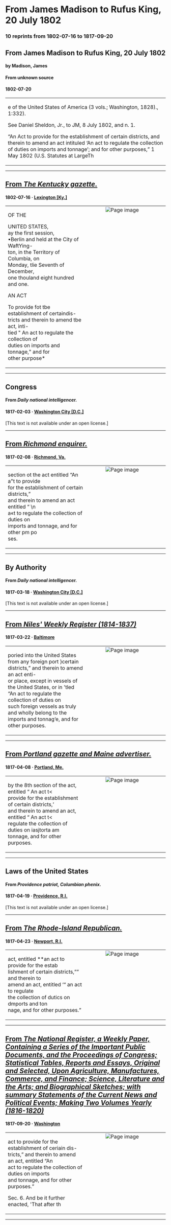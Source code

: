 
# From James Madison to Rufus King, 20 July 1802

### 10 reprints from 1802-07-16 to 1817-09-20

## From James Madison to Rufus King, 20 July 1802

#### by Madison, James

#### From unknown source

#### 1802-07-20

<table style="width: 100%;"><tr><td style="width: 50%">

e of the United States of America (3 vols.; Washington, 1828)., 1:332).  
  
  
See Daniel Sheldon, Jr., to JM, 8 July 1802, and n. 1.  
  
  
“An Act to provide for the establishment of certain districts, and therein to amend an act intituled ‘An act to regulate the collection of duties on imports and tonnage’; and for other purposes,” 1 May 1802 (U.S. Statutes at LargeTh
</td></tr></table>

---

## [From _The Kentucky gazette._](https://archive.org/details/xt70k649pm6c/page/n1/mode/1up?view=theater)

#### 1802-07-16 &middot; [Lexington [Ky.]](http://dbpedia.org/resource/Lexington%2C_Kentucky)

<table style="width: 100%;"><tr><td style="width: 50%">

  
  
OF THE  
  
UNITED STATES,  
ay the first session,  
•Berlin and held at the City of WaftYing-  
ton, in the Territory of Columbia, on  
Monday, tlie Seventh of December,  
one thouland eight hundred and one.  
  
AN ACT  
  
To provide fot tbe establishment of certaindis-  
tricts and therein to amend tbe act, inti-  
tied &quot; An act to regulate the collection of  
duties on imports and tonnage,&quot; and for  
other purpose*
</td><td style="width: 50%; max-height: 75%; margin: auto; display: block;">
<img alt="Page image" src="https://iiif.archive.org/image/iiif/2/xt70k649pm6c%2Fxt70k649pm6c_jp2.zip%2Fxt70k649pm6c_jp2%2Fxt70k649pm6c_0001.jp2/pct:9.405940594059405,7.786698985002272,19.141914191419144,9.665202242084533/600,/0/default.jpg"/>
</td>
</tr></table>

---

## Congress

#### From _Daily national intelligencer._

#### 1817-02-03 &middot; [Washington City [D.C.]](http://dbpedia.org/resource/Washington%2C_D.C.)

[This text is not available under an open license.]

---

## [From _Richmond enquirer._](https://www.loc.gov/resource/sn84024735/1817-02-08/ed-1/?sp=4)

#### 1817-02-08 &middot; [Richmond, Va.](http://dbpedia.org/resource/Richmond%2C_Virginia)

<table style="width: 100%;"><tr><td style="width: 50%">

  
section ot the act entitled “An a&quot;t to provide  
for the establishment of certain districts,”  
and therein to amend an act entitled “ \n  
a«t to regulate the collection of duties on  
imports and tonnage, and for other pm po­  
ses.
</td><td style="width: 50%; max-height: 75%; margin: auto; display: block;">
<img alt="Page image" src="https://tile.loc.gov/image-services/iiif/service:ndnp:vi:batch_vi_mudhens_ver02:data:sn84024735:00414183918:1817020801:0370/pct:52.15140731154966,48.505659417525116,14.596139329235415,2.751282377379287/!600,600/0/default.jpg"/>
</td>
</tr></table>

---

## By Authority

#### From _Daily national intelligencer._

#### 1817-03-18 &middot; [Washington City [D.C.]](http://dbpedia.org/resource/Washington%2C_D.C.)

[This text is not available under an open license.]

---

## [From _Niles' Weekly Register (1814-1837)_](https://archive.org/details/sim_niles-national-register_1817-03-22_12_290/page/n3/mode/1up?view=theater)

#### 1817-03-22 &middot; [Baltimore](http://dbpedia.org/resource/Baltimore)

<table style="width: 100%;"><tr><td style="width: 50%">

  
poried into the United States from any foreign port }certain districts,” and therein to amend an act enti-  
or place, except in vessels of the United States, or in &#x27;tled “An act to regulate the collection of duties on  
such foreign vessels as truly and wholly belong to the imports and tonnag‘e, and for other purposes.
</td><td style="width: 50%; max-height: 75%; margin: auto; display: block;">
<img alt="Page image" src="https://iiif.archive.org/image/iiif/2/sim_niles-national-register_1817-03-22_12_290%2Fsim_niles-national-register_1817-03-22_12_290_jp2.zip%2Fsim_niles-national-register_1817-03-22_12_290_jp2%2Fsim_niles-national-register_1817-03-22_12_290_0003.jp2/pct:13.37371854613234,28.41166477916195,78.98415657036347,3.3975084937712343/600,/0/default.jpg"/>
</td>
</tr></table>

---

## [From _Portland gazette and Maine advertiser._](https://www.loc.gov/resource/sn83016082/1817-04-08/ed-1/?sp=1)

#### 1817-04-08 &middot; [Portland, Me.](http://dbpedia.org/resource/Portland%2C_Maine)

<table style="width: 100%;"><tr><td style="width: 50%">

  
by the 8th section of the act, entitled “ An act t&lt;  
provide for the establishment of certain districts,’  
and therein to amend an act, entitled “ An act t&lt;  
regulate the collection of duties on iasjtorta am  
tonnage, and for other purposes.
</td><td style="width: 50%; max-height: 75%; margin: auto; display: block;">
<img alt="Page image" src="https://tile.loc.gov/image-services/iiif/service:ndnp:me:batch_me_indianisland_ver01:data:sn83016082:00332895096:1817040801:0438/pct:55.85735963581184,17.21898577022252,17.439301972685886,2.7050902492598605/!600,600/0/default.jpg"/>
</td>
</tr></table>

---

## Laws of the United States

#### From _Providence patriot, Columbian phenix._

#### 1817-04-19 &middot; [Providence, R.I.](http://dbpedia.org/resource/Providence%2C_Rhode_Island)

[This text is not available under an open license.]

---

## [From _The Rhode-Island Republican._](https://www.loc.gov/resource/sn83025561/1817-04-23/ed-1/?sp=2)

#### 1817-04-23 &middot; [Newport, R.I.](http://dbpedia.org/resource/Newport%2C_Rhode_Island)

<table style="width: 100%;"><tr><td style="width: 50%">

  
act, entitled **an act to provide for the estab­  
lishment of certain districts,”” and therein to  
amend an act, entitled ‘“ an act to regulate  
the collection of dutics on dmports and ton­  
nage, and for other purposes.”
</td><td style="width: 50%; max-height: 75%; margin: auto; display: block;">
<img alt="Page image" src="https://tile.loc.gov/image-services/iiif/service:ndnp:rp:batch_rp_beholder_ver02:data:sn83025561:00514153164:1817042301:0473/pct:5.616382806163828,20.686757113699123,22.26277372262774,3.441789730659943/!600,600/0/default.jpg"/>
</td>
</tr></table>

---

## [From _The National Register, a Weekly Paper, Containing a Series of the Important Public Documents, and the Proceedings of Congress; Statistical Tables, Reports and Essays, Original and Selected, Upon Agriculture, Manufactures, Commerce, and Finance; Science, Literature and the Arts; and Biographical Sketches; with summary Statements of the Current News and Political Events; Making Two Volumes Yearly (1816-1820)_](https://archive.org/details/sim_national-register-a-weekly-the-proceedings-of-congress_1817-09-20_4_12/page/n8/mode/1up?view=theater)

#### 1817-09-20 &middot; [Washington](http://dbpedia.org/resource/Washington%2C_D.C.)

<table style="width: 100%;"><tr><td style="width: 50%">

  
act to provide for the establishment of ceriain dis-  
tricts,” and therein to amend an act, entitled “An  
act to regulate the collection of duties on imports  
and tonnage, and for other purposes.”  
  
Sec. 6. And be it further enacted, &#x27;That after th
</td><td style="width: 50%; max-height: 75%; margin: auto; display: block;">
<img alt="Page image" src="https://iiif.archive.org/image/iiif/2/sim_national-register-a-weekly-the-proceedings-of-congress_1817-09-20_4_12%2Fsim_national-register-a-weekly-the-proceedings-of-congress_1817-09-20_4_12_jp2.zip%2Fsim_national-register-a-weekly-the-proceedings-of-congress_1817-09-20_4_12_jp2%2Fsim_national-register-a-weekly-the-proceedings-of-congress_1817-09-20_4_12_0008.jp2/pct:47.10144927536232,56.12033195020747,35.42673107890499,5.316390041493776/600,/0/default.jpg"/>
</td>
</tr></table>

---

